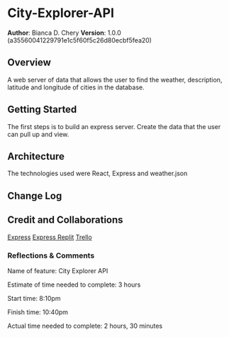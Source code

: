 # City-Explorer-API

**Author**: Bianca D. Chery
**Version**: 1.0.0 (a35560041229791e1c5f60f5c26d80ecbf5fea20)

## Overview
A web server of data that allows the user to find the weather, description, latitude and longitude of cities in the database.

## Getting Started
The first steps is to build an express server. Create the data that the user can pull up and view.

## Architecture
The technologies used were React, Express and weather.json

## Change Log
<!-- Use this area to document the iterative changes made to your application as each feature is successfully implemented. Use time stamps. Here's an example:

01-01-2001 4:59pm - Application now has a fully-functional express server, with a GET route for the location resource. -->

## Credit and Collaborations
[Express](https://expressjs.com/en/starter/hello-world.html)
[Express Replit](https://replit.com/@rmccrear/Class-07-Express-Server-Intro)
[Trello](https://trello.com/b/s3hjcPzz/city-explorer)

### Reflections & Comments

Name of feature: City Explorer API

Estimate of time needed to complete: 3 hours

Start time: 8:10pm

Finish time: 10:40pm

Actual time needed to complete: 2 hours, 30 minutes
